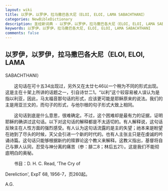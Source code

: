 ```yaml
---
layout: wiki
title: 以罗伊，以罗伊，拉马撒巴各大尼（ELOI, ELOI, LAMA SABACHTHANI）
categories: NewBibleDictionary
description: 圣经新词典 - 以罗伊，以罗伊，拉马撒巴各大尼（ELOI, ELOI, LAMA SABACHTHANI）
keywords: 以罗伊，以罗伊，拉马撒巴各大尼, ELOI, ELOI, LAMA SABACHTHANI
comments: false
---
```


## 以罗伊，以罗伊，拉马撒巴各大尼（ELOI, ELOI, LAMA

SABACHTHANI）

　　这句话在可十五34出现过，另外又在太廿七46以一个稍为不同的形式出现。这是主在十架上所讲的话题之一，引自诗廿二1。“以利”这个较容易被人误认为是指以利亚，因此，马太福音那句话的形式，应该更可能是耶稣原来的说法。我们的主是用亚兰文的，而句子的形式，与他尔根的句子形式大致上相同。

　　这句话到底是什么意思，很难确定。不过，这个困难却是最有力的证据，证明耶稣的确讲过这句话。以下对这句话的解释都是不太适切的。有人解释说，这句话反映主在人性方面的强烈感受。有人认为这句话流露的是主的失望；祂本来是盼望在祂到了尽头的时候，天父会引进一个新的时代的。也有人主张主只是在虔诚的吟诵诗篇。这句话只能够根据新约的赎罪论这个教义来解释。这教义指出，基督将自己与罪人认同，忍受与神分离的痛苦（参：腓二8；林后五21）。这是我们不能彻底明白的奥秘。

　　书目：D. H. C. Read, 'The Cry of

Dereliction', ExpT 68, 1956-7，页260起。

A.G.








